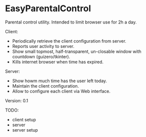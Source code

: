 # EasyParentalControl
Parental control utility. Intended to limit browser use for 2h a day.

Client:
* Periodically retrieve the client configuration from server.
* Reports user activity to server.
* Show small topmost, half-transparent, un-closable window with countdown (guizero/tkinter).
* Kills internet browser when time has expired.

Server:
* Show howm much time has the user left today.
* Maintain the client configuration.
* Allow to configure each client via Web interface.

Version: 0.1

TODO:
+ client setup
+ server
+ server setup
